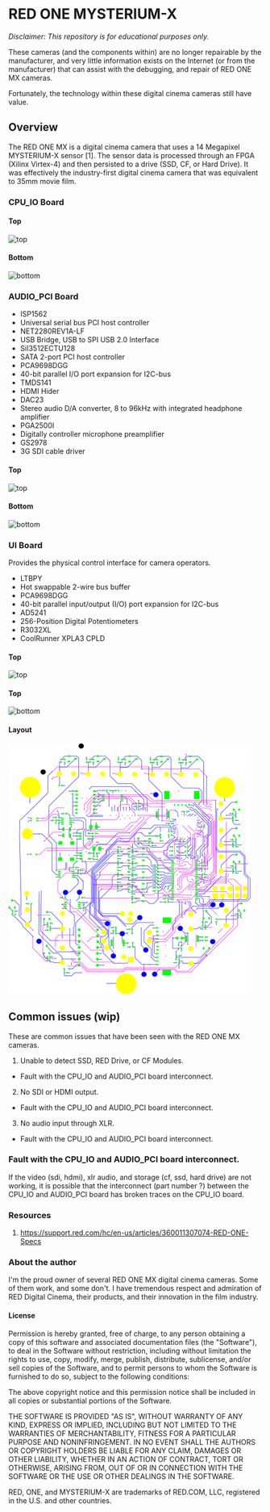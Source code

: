 # RED ONE MYSTERIUM-X
*Disclaimer: This repository is for educational purposes only.*

These cameras (and the components within) are no longer repairable
by the manufacturer, and very little information exists on the Internet
(or from the manufacturer) that can assist with the debugging, and repair of
RED ONE MX cameras.

Fortunately, the technology within these digital cinema cameras still have value.

## Overview
The RED ONE MX is a digital cinema camera that uses a 14 Megapixel MYSTERIUM-X
sensor [1]. The sensor data is processed through an FPGA (Xilinx Virtex-4) and
then persisted to a drive (SSD, CF, or Hard Drive). It was effectively the
industry-first digital cinema camera that was equivalent to 35mm movie film.

### CPU_IO Board


#### Top
![top](cpu_io_board/top.JPG)

#### Bottom
![bottom](cpu_io_board/bottom.JPG)

### AUDIO_PCI Board
* ISP1562
 * Universal serial bus PCI host controller
* NET2280REV1A-LF
 * USB Bridge, USB to SPI USB 2.0 Interface
* SiI3512ECTU128
 * SATA 2-port PCI host controller
* PCA9698DGG
 * 40-bit parallel I/O port expansion for I2C-bus
* TMDS141
 * HDMI Hider
* DAC23
 * Stereo audio D/A converter, 8 to 96kHz with integrated headphone amplifier
* PGA2500I
 * Digitally controller microphone preamplifier
* GS2978
 * 3G SDI cable driver

#### Top
![top](audio_pci_board/top.JPG)

#### Bottom
![bottom](audio_pci_board/bottom.JPG)

### UI Board
Provides the physical control interface for camera operators.

* LTBPY
 * Hot swappable 2-wire bus buffer
* PCA9698DGG
 * 40-bit parallel input/output (I/O) port expansion for I2C-bus
* AD5241
 * 256-Position Digital Potentiometers
* R3032XL
 * CoolRunner XPLA3 CPLD

#### Top
![top](ui_board/board-top.png)

#### Top
![bottom](ui_board/board-bottom.png)

#### Layout
![layout](ui_board/layout.png)



## Common issues (wip)
These are common issues that have been seen with the RED ONE MX cameras.

1. Unable to detect SSD, RED Drive, or CF Modules.
* Fault with the CPU_IO and AUDIO_PCI board interconnect.

2. No SDI or HDMI output.
* Fault with the CPU_IO and AUDIO_PCI board interconnect.

3. No audio input through XLR.
* Fault with the CPU_IO and AUDIO_PCI board interconnect.


### Fault with the CPU_IO and AUDIO_PCI board interconnect.
If the video (sdi, hdmi), xlr audio, and storage (cf, ssd, hard drive) are not
working, it is possible that the interconnect (part number ?) between the CPU_IO
and AUDIO_PCI board has broken traces on the CPU_IO board.


### Resources
1. https://support.red.com/hc/en-us/articles/360011307074-RED-ONE-Specs

### About the author
I'm the proud owner of several RED ONE MX digital cinema cameras.
Some of them work, and some don't. I have tremendous respect and admiration of
RED Digital Cinema, their products, and their innovation in the film industry.


#### License
Permission is hereby granted, free of charge, to any person obtaining a copy
of this software and associated documentation files (the "Software"), to deal
in the Software without restriction, including without limitation the rights
to use, copy, modify, merge, publish, distribute, sublicense, and/or sell
copies of the Software, and to permit persons to whom the Software is
furnished to do so, subject to the following conditions:

The above copyright notice and this permission notice shall be included in all
copies or substantial portions of the Software.

THE SOFTWARE IS PROVIDED "AS IS", WITHOUT WARRANTY OF ANY KIND, EXPRESS OR
IMPLIED, INCLUDING BUT NOT LIMITED TO THE WARRANTIES OF MERCHANTABILITY,
FITNESS FOR A PARTICULAR PURPOSE AND NONINFRINGEMENT. IN NO EVENT SHALL THE
AUTHORS OR COPYRIGHT HOLDERS BE LIABLE FOR ANY CLAIM, DAMAGES OR OTHER
LIABILITY, WHETHER IN AN ACTION OF CONTRACT, TORT OR OTHERWISE, ARISING FROM,
OUT OF OR IN CONNECTION WITH THE SOFTWARE OR THE USE OR OTHER DEALINGS IN THE
SOFTWARE.

RED, ONE, and MYSTERIUM-X are trademarks of RED.COM, LLC, registered in the U.S.
and other countries.
